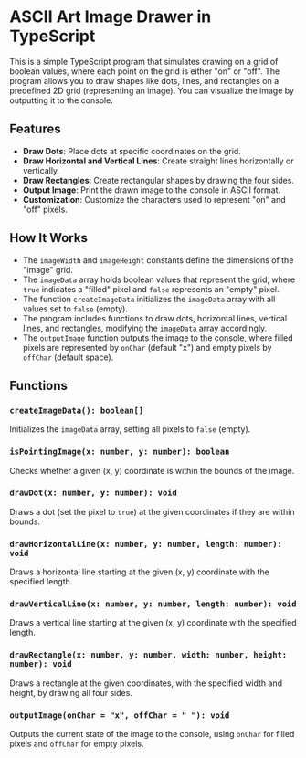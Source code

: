 # ASCII Art Image Drawer in TypeScript

This is a simple TypeScript program that simulates drawing on a grid of boolean values, where each point on the grid is either "on" or "off". The program allows you to draw shapes like dots, lines, and rectangles on a predefined 2D grid (representing an image). You can visualize the image by outputting it to the console.

## Features

- **Draw Dots**: Place dots at specific coordinates on the grid.
- **Draw Horizontal and Vertical Lines**: Create straight lines horizontally or vertically.
- **Draw Rectangles**: Create rectangular shapes by drawing the four sides.
- **Output Image**: Print the drawn image to the console in ASCII format.
- **Customization**: Customize the characters used to represent "on" and "off" pixels.

## How It Works

- The `imageWidth` and `imageHeight` constants define the dimensions of the "image" grid.
- The `imageData` array holds boolean values that represent the grid, where `true` indicates a "filled" pixel and `false` represents an "empty" pixel.
- The function `createImageData` initializes the `imageData` array with all values set to `false` (empty).
- The program includes functions to draw dots, horizontal lines, vertical lines, and rectangles, modifying the `imageData` array accordingly.
- The `outputImage` function outputs the image to the console, where filled pixels are represented by `onChar` (default "x") and empty pixels by `offChar` (default space).

## Functions

### `createImageData(): boolean[]`

Initializes the `imageData` array, setting all pixels to `false` (empty).

### `isPointingImage(x: number, y: number): boolean`

Checks whether a given (x, y) coordinate is within the bounds of the image.

### `drawDot(x: number, y: number): void`

Draws a dot (set the pixel to `true`) at the given coordinates if they are within bounds.

### `drawHorizontalLine(x: number, y: number, length: number): void`

Draws a horizontal line starting at the given (x, y) coordinate with the specified length.

### `drawVerticalLine(x: number, y: number, length: number): void`

Draws a vertical line starting at the given (x, y) coordinate with the specified length.

### `drawRectangle(x: number, y: number, width: number, height: number): void`

Draws a rectangle at the given coordinates, with the specified width and height, by drawing all four sides.

### `outputImage(onChar = "x", offChar = " "): void`

Outputs the current state of the image to the console, using `onChar` for filled pixels and `offChar` for empty pixels.
